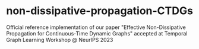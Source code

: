 # non-dissipative-propagation-CTDGs
Official reference implementation of our paper "Effective Non-Dissipative Propagation for Continuous-Time Dynamic Graphs" accepted at Temporal Graph Learning Workshop @ NeurIPS 2023
